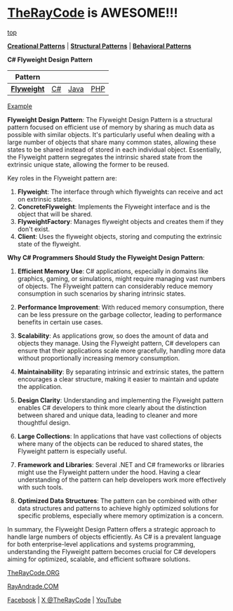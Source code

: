 # [TheRayCode](../../../README.md) is AWESOME!!!

[top](../README.md)

**[Creational Patterns](../README.md)** | **[Structural Patterns](../../Structural/README.md)** | **[Behavioral Patterns](../../Behavioral/README.md)**

**C# Flyweight Design Pattern**

|Pattern|   |   |   |
|---|---|---|---|
| [**Flyweight**](README.md) | [C#](../../../Csharp/Structural/Flyweight/README.md) | [Java](../../../Java/Structural/Flyweight/README.md) | [PHP](../../../PHP/Structural/Flyweight/README.md) |

[Example](FT1/README.md)

**Flyweight Design Pattern**:
The Flyweight Design Pattern is a structural pattern focused on efficient use of memory by sharing as much data as possible with similar objects. It's particularly useful when dealing with a large number of objects that share many common states, allowing these states to be shared instead of stored in each individual object. Essentially, the Flyweight pattern segregates the intrinsic shared state from the extrinsic unique state, allowing the former to be reused.

Key roles in the Flyweight pattern are:
1. **Flyweight**: The interface through which flyweights can receive and act on extrinsic states.
2. **ConcreteFlyweight**: Implements the Flyweight interface and is the object that will be shared.
3. **FlyweightFactory**: Manages flyweight objects and creates them if they don't exist.
4. **Client**: Uses the flyweight objects, storing and computing the extrinsic state of the flyweight.

**Why C# Programmers Should Study the Flyweight Design Pattern**:
1. **Efficient Memory Use**: C# applications, especially in domains like graphics, gaming, or simulations, might require managing vast numbers of objects. The Flyweight pattern can considerably reduce memory consumption in such scenarios by sharing intrinsic states.

2. **Performance Improvement**: With reduced memory consumption, there can be less pressure on the garbage collector, leading to performance benefits in certain use cases.

3. **Scalability**: As applications grow, so does the amount of data and objects they manage. Using the Flyweight pattern, C# developers can ensure that their applications scale more gracefully, handling more data without proportionally increasing memory consumption.

4. **Maintainability**: By separating intrinsic and extrinsic states, the pattern encourages a clear structure, making it easier to maintain and update the application.

5. **Design Clarity**: Understanding and implementing the Flyweight pattern enables C# developers to think more clearly about the distinction between shared and unique data, leading to cleaner and more thoughtful design.

6. **Large Collections**: In applications that have vast collections of objects where many of the objects can be reduced to shared states, the Flyweight pattern is especially useful.

7. **Framework and Libraries**: Several .NET and C# frameworks or libraries might use the Flyweight pattern under the hood. Having a clear understanding of the pattern can help developers work more effectively with such tools.

8. **Optimized Data Structures**: The pattern can be combined with other data structures and patterns to achieve highly optimized solutions for specific problems, especially where memory optimization is a concern.

In summary, the Flyweight Design Pattern offers a strategic approach to handle large numbers of objects efficiently. As C# is a prevalent language for both enterprise-level applications and systems programming, understanding the Flyweight pattern becomes crucial for C# developers aiming for optimized, scalable, and efficient software solutions.

[TheRayCode.ORG](https://www.TheRayCode.org)

[RayAndrade.COM](https://www.RayAndrade.com)

[Facebook](https://www.facebook.com/TheRayCode/) | [X @TheRayCode](https://www.x.com/TheRayCode/) | [YouTube](https://www.youtube.com/TheRayCode/)
